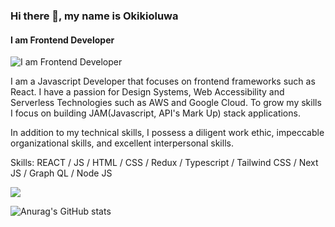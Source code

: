 ### Hi there 👋, my name is Okikioluwa
#### I am Frontend Developer
![I am Frontend Developer](https://arturssmirnovs.github.io/github-profile-readme-generator/images/banner.png)

I am a Javascript Developer that focuses on frontend frameworks such as React. I have a passion for Design Systems, Web Accessibility and Serverless Technologies such as AWS and Google Cloud. To grow my skills I focus on building JAM(Javascript, API's Mark Up) stack applications.

In addition to my technical skills, I possess a diligent work ethic, impeccable organizational skills, and excellent interpersonal skills.

Skills:  REACT / JS / HTML / CSS / Redux / Typescript / Tailwind CSS / Next JS / Graph QL / Node JS


![](https://komarev.com/ghpvc/?username=okiki123&color=brightgreen)

![Anurag's GitHub stats](https://github-readme-stats.vercel.app/api?username=okiki123&hide=contribs,prs)


